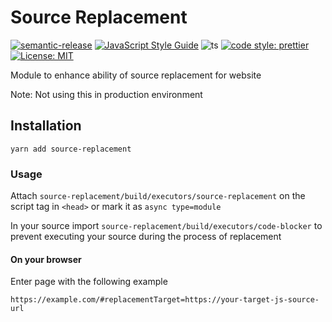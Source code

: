 # Source Replacement

[![semantic-release](https://img.shields.io/badge/semantic-release-e10079.svg?logo=semantic-release)](https://github.com/semantic-release/semantic-release)
[![JavaScript Style Guide](https://img.shields.io/badge/code_style-standard-brightgreen.svg)](https://standardjs.com)
![ts](https://badgen.net/badge/Built%20With/TypeScript/blue) [![code style: prettier](https://img.shields.io/badge/code_style-prettier-ff69b4.svg?style=flat-square)](https://github.com/prettier/prettier)
[![License: MIT](https://img.shields.io/badge/License-MIT-yellow.svg)](https://opensource.org/licenses/MIT)

Module to enhance ability of source replacement for website

Note: Not using this in production environment

## Installation

```
yarn add source-replacement
```

### Usage

Attach `source-replacement/build/executors/source-replacement` on the script tag in `<head>` or mark it as `async type=module`

In your source import `source-replacement/build/executors/code-blocker` to prevent executing your source during the process of replacement

#### On your browser

Enter page with the following example

```
https://example.com/#replacementTarget=https://your-target-js-source-url
```
